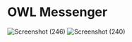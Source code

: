 # OWL Messenger 

![Screenshot (246)](https://user-images.githubusercontent.com/102149705/183860016-be007812-abe5-4e13-b69d-096d190c0e93.png)
![Screenshot (240)](https://user-images.githubusercontent.com/102149705/183860118-f49c0ab5-8b53-4691-bcdb-d1db4883416a.png)
